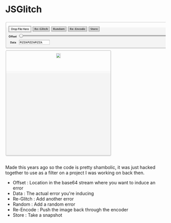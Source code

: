 JSGlitch
========

![Preview](https://github.com/neue/JSGlitch/raw/master/jsglitch.gif "Preview")

Made this years ago so the code is pretty shambolic, it was just hacked together to use as a filter on a project I was working on back then.

- Offset : Location in the base64 stream where you want to induce an error
- Data : The actual error you're inducing
- Re-Glitch : Add another error
- Random : Add a random error
- Re-Encode : Push the image back through the encoder
- Store : Take a snapshot